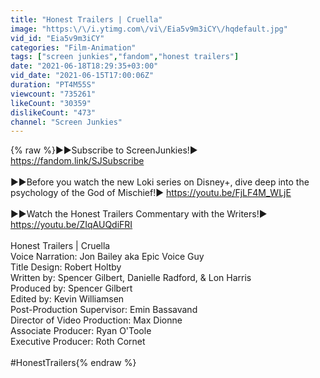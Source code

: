 ```yaml
---
title: "Honest Trailers | Cruella"
image: "https:\/\/i.ytimg.com\/vi\/Eia5v9m3iCY\/hqdefault.jpg"
vid_id: "Eia5v9m3iCY"
categories: "Film-Animation"
tags: ["screen junkies","fandom","honest trailers"]
date: "2021-06-18T18:29:35+03:00"
vid_date: "2021-06-15T17:00:06Z"
duration: "PT4M55S"
viewcount: "735261"
likeCount: "30359"
dislikeCount: "473"
channel: "Screen Junkies"
---
```

{% raw %}►►Subscribe to ScreenJunkies!► <a rel="nofollow" target="blank" href="https://fandom.link/SJSubscribe">https://fandom.link/SJSubscribe</a><br /><br />►►Before you watch the new Loki series on Disney+, dive deep into the psychology of the God of Mischief!► <a rel="nofollow" target="blank" href="https://youtu.be/FjLF4M_WLjE">https://youtu.be/FjLF4M_WLjE</a><br /><br />►►Watch the Honest Trailers Commentary with the Writers!► <a rel="nofollow" target="blank" href="https://youtu.be/ZIqAUQdiFRI">https://youtu.be/ZIqAUQdiFRI</a><br /><br />Honest Trailers | Cruella<br />Voice Narration: Jon Bailey aka Epic Voice Guy<br />Title Design: Robert Holtby<br />Written by: Spencer Gilbert, Danielle Radford, &amp; Lon Harris<br />Produced by: Spencer Gilbert<br />Edited by: Kevin Williamsen<br />Post-Production Supervisor: Emin Bassavand<br />Director of Video Production: Max Dionne<br />Associate Producer: Ryan O'Toole<br />Executive Producer: Roth Cornet<br /><br />#HonestTrailers{% endraw %}
